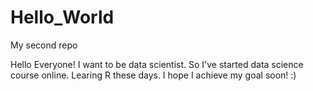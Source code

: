 # Hello_World
My second repo
 
 Hello Everyone!
 I want to be data scientist. So I've started data science course online.
 Learing R these days. I hope I achieve my goal soon! :)
